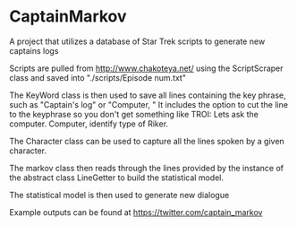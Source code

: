 # CaptainMarkov
A project that utilizes a database of Star Trek scripts to generate new captains logs

Scripts are pulled from http://www.chakoteya.net/ using the ScriptScraper class and saved into "./scripts/Episode num.txt"

The KeyWord class is then used to save all lines containing the key phrase, such as "Captain's log" or "Computer, "
It includes the option to cut the line to the keyphrase so you don't get something like
    TROI: Lets ask the computer. Computer, identify type of Riker.

The Character class can be used to capture all the lines spoken by a given character.

The markov class then reads through the lines provided by the instance of the abstract class LineGetter to build the statistical model.

The statistical model is then used to generate new dialogue

Example outputs can be found at https://twitter.com/captain_markov
